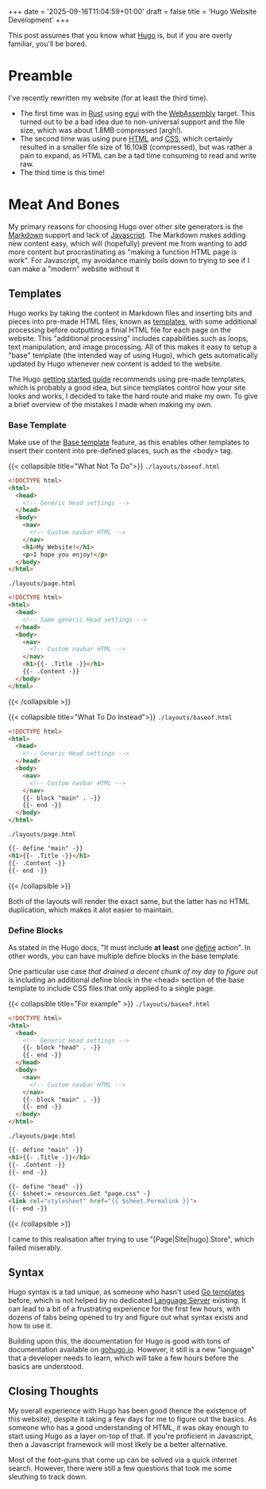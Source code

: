 +++
date = '2025-09-16T11:04:59+01:00'
draft = false
title = 'Hugo Website Development'
+++

This post assumes that you know what [Hugo](https://gohugo.io/) is, but if you are overly familiar, you'll be bored.

# Preamble
I've recently rewritten my website (for at least the third time).
- The first time was in [Rust](https://www.rust-lang.org/) using [egui](https://github.com/emilk/egui) with the [WebAssembly](https://webassembly.org/) target. This turned out to be a bad idea due to non-universal support and the file size, which was about 1.8MB compressed (argh!).
- The second time was using pure [HTML](https://developer.mozilla.org/en-US/docs/Web/HTML) and [CSS](https://developer.mozilla.org/en-US/docs/Web/CSS), which certainly resulted in a smaller file size of 16.10kB (compressed), but was rather a pain to expand, as HTML can be a tad time consuming to read and write raw.
- The third time is this time!

# Meat And Bones
My primary reasons for choosing Hugo over other site generators is the [Markdown](https://www.markdownguide.org/getting-started/) support and lack of [Javascript](https://en.wikipedia.org/wiki/JavaScript). The Markdown makes adding new content easy, which will (hopefully) prevent me from wanting to add more content but procrastinating as "making a function HTML page is work". For Javascript, my avoidance mainly boils down to trying to see if I can make a "modern" website without it

## Templates

Hugo works by taking the content in Markdown files and inserting bits and pieces into pre-made HTML files, known as [templates](https://gohugo.io/templates/introduction/), with some additional processing before outputting a finial HTML file for each page on the website. This "additional processing" includes capabilities such as loops, text manipulation, and image processing. All of this makes it easy to setup a "base" template (the intended way of using Hugo), which gets automatically updated by Hugo whenever new content is added to the website.

The Hugo [getting started guide](https://gohugo.io/getting-started/quick-start/) recommends using pre-made templates, which is probably a good idea, but since templates control how your site looks and works, I decided to take the hard route and make my own. To give a brief overview of the mistakes I made when making my own.

### Base Template
Make use of the [Base template](https://gohugo.io/templates/types/#base) feature, as this enables other templates to insert their content into pre-defined places, such as the \<body\> tag.

{{< collapsible title="What Not To Do">}}
`./layouts/baseof.html`
```html
<!DOCTYPE html>
<html>
  <head>
    <!-- Generic Head settings -->
  </head>
  <body>
    <nav>
      <!-- Custom navbar HTML -->
    </nav>
    <h1>My Website!</h1>
    <p>I hope you enjoy!</p>
  </body>
</html>
```

`./layouts/page.html`
```html
<!DOCTYPE html>
<html>
  <head>
    <!-- Same generic Head settings -->
  </head>
  <body>
    <nav>
      <!-- Custom navbar HTML -->
    </nav>
    <h1>{{- .Title -}}</h1>
    {{- .Content -}}
  </body>
</html>
```
{{< /collapsible >}}

{{< collapsible title="What To Do Instead">}}
`./layouts/baseof.html`
```html
<!DOCTYPE html>
<html>
  <head>
    <!-- Generic Head settings -->
  </head>
  <body>
    <nav>
      <!-- Custom navbar HTML -->
    </nav>
    {{- block "main" . -}}
    {{- end -}}
  </body>
</html>
```

`./layouts/page.html`
```html
{{- define "main" -}}
<h1>{{- .Title -}}</h1>
{{- .Content -}}
{{- end -}}
```
{{< /collapsible >}}

Both of the layouts will render the exact same, but the latter has no HTML duplication, which makes it alot easier to maintain.

### Define Blocks
As stated in the Hugo docs, "It must include **at least** one [define](https://gohugo.io/functions/go-template/define/) action". In other words, you can have multiple define blocks in the base template.

One particular use case *that drained a decent chunk of my day to figure out* is including an additional define block in the \<head\> section of the base template to include CSS files that only applied to a single page.

{{< collapsible title="For example" >}}
`./layouts/baseof.html`
```html
<!DOCTYPE html>
<html>
  <head>
    <!-- Generic Head settings -->
    {{- block "head" . -}}
    {{- end -}}
  </head>
  <body>
    <nav>
      <!-- Custom navbar HTML -->
    </nav>
    {{- block "main" . -}}
    {{- end -}}
  </body>
</html>
```

`./layouts/page.html`
```html
{{- define "main" -}}
<h1>{{- .Title -}}</h1>
{{- .Content -}}
{{- end -}}

{{- define "head" -}}
{{- $sheet:= resources.Get "page.css" -}
<link rel="stylesheet" href="{{ $sheet.Permalink }}">
{{- end -}}
```
{{< /collapsible >}}

I came to this realisation after trying to use "\[Page|Site|hugo\].Store", which failed miserably.

## Syntax
Hugo syntax is a tad unique, as someone who hasn't used [Go templates](https://blog.gopheracademy.com/advent-2017/using-go-templates/) before, which is not helped by no dedicated [Language Server](https://langserver.org/) existing. It can lead to a bit of a frustrating experience for the first few hours, with dozens of tabs being opened to try and figure out what syntax exists and how to use it.

Building upon this, the documentation for Hugo is good with tons of documentation available on [gohugo.io](https://gohugo.io/documentation/). However, it still is a new "language" that a developer needs to learn, which will take a few hours before the basics are understood.


## Closing Thoughts
My overall experience with Hugo has been good (hence the existence of this website), despite it taking a few days for me to figure out the basics. As someone who has a good understanding of HTML, it was okay enough to start using Hugo as a layer on-top of that. If you're proficient in Javascript, then a Javascript framework will most likely be a better alternative.

Most of the foot-guns that come up can be solved via a quick internet search. However, there were still a few questions that took me some sleuthing to track down.
